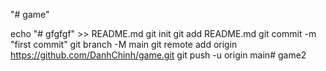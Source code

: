 "# game" 




echo "# gfgfgf" >> README.md
git init
git add README.md
git commit -m "first commit"
git branch -M main
git remote add origin https://github.com/DanhChinh/game.git
git push -u origin main# game2
